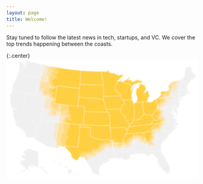 ```yaml
---
layout: page
title: Welcome!
---
```


Stay tuned to follow the latest news in tech, startups, and VC. We cover the top trends happening between the coasts.

{:.center}
![Heartland](/img/heartland.PNG)
